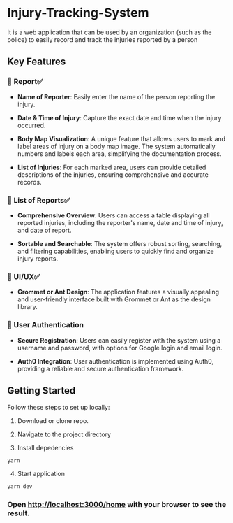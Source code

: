 # Injury-Tracking-System

It is a web application that can be used by an organization (such as the police) to easily record and track the injuries reported by a person

## Key Features

### 📝 Report✅

-   **Name of Reporter**: Easily enter the name of the person reporting the injury.

-   **Date & Time of Injury**: Capture the exact date and time when the injury occurred.

-   **Body Map Visualization**: A unique feature that allows users to mark and label areas of injury on a body map image. The system automatically numbers and labels each area, simplifying the documentation process.

-   **List of Injuries**: For each marked area, users can provide detailed descriptions of the injuries, ensuring comprehensive and accurate records.

### 📄 List of Reports✅

-   **Comprehensive Overview**: Users can access a table displaying all reported injuries, including the reporter's name, date and time of injury, and date of report.

-   **Sortable and Searchable**: The system offers robust sorting, searching, and filtering capabilities, enabling users to quickly find and organize injury reports.

### 🎨 UI/UX✅

-   **Grommet or Ant Design**: The application features a visually appealing and user-friendly interface built with Grommet or Ant as the design library.

### 🔐 User Authentication

-   **Secure Registration**: Users can easily register with the system using a username and password, with options for Google login and email login.

-   **Auth0 Integration**: User authentication is implemented using Auth0, providing a reliable and secure authentication framework.

## Getting Started

Follow these steps to set up locally:

1. Download or clone repo.

2. Navigate to the project directory

3. Install depedencies

```shell
yarn
```

4. Start application

```bash
yarn dev
```

### Open [http://localhost:3000/home](http://localhost:3000/home) with your browser to see the result.

<!-- ## Bonus Features

**📱 Progressive Web App (PWA)**
The Injury Tracking System is designed as a fully responsive Progressive Web App (PWA) that can be installed on your home screen, works offline, and offers an app-like experience across different devices and platforms.

**🎯 Automatic Location Detection**
In addition to numbering labeled areas, the system has the potential to automatically detect and label injury locations for enhanced convenience.

**📊 Analytics Dashboard**
We are exploring the possibility of integrating an analytics dashboard, which will provide visualizations of relevant metrics, enabling deeper insights into injury reports.

## Tech Stack

Front-end: Next.js with Grommet or Ant Design for UI components. State management is handled using React Context.

Back-end: GraphQL with Prisma as the ORM for database connectivity.

Authentication: Auth0 for user authentication, with options for Google login and email login.

Analytics: We are considering the use of data visualization libraries such as Chart.js or D3.js for potential analytics features.

Progressive Web App (PWA): The system is built with PWA features, offering an enhanced user experience. -->
